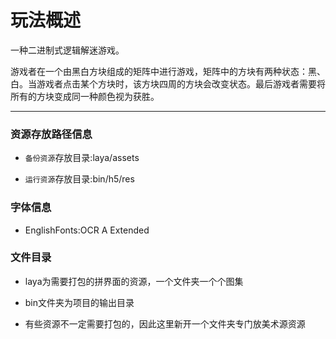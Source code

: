 # 玩法概述

一种二进制式逻辑解迷游戏。

游戏者在一个由黑白方块组成的矩阵中进行游戏，矩阵中的方块有两种状态：黑、白。当游戏者点击某个方块时，该方块四周的方块会改变状态。最后游戏者需要将所有的方块变成同一种颜色视为获胜。



---

### 资源存放路径信息

* `备份资源`存放目录:laya/assets

* `运行资源`存放目录:bin/h5/res



### 字体信息

* EnglishFonts:OCR A Extended


### 文件目录

* laya为需要打包的拼界面的资源，一个文件夹一个个图集

* bin文件夹为项目的输出目录

* 有些资源不一定需要打包的，因此这里新开一个文件夹专门放美术源资源

